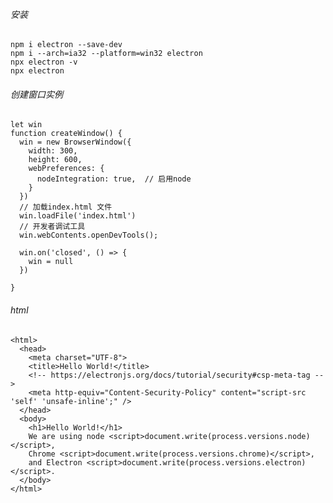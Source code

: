 <!--
 * @Author: your name
 * @Date: 2020-01-09 10:43:59
 * @LastEditTime : 2020-01-10 15:05:57
 * @LastEditors  : Please set LastEditors
 * @Description: In User Settings Edit
 * @FilePath: /electron-project/readme.md
 -->


   
###### 安装

```
npm i electron --save-dev
npm i --arch=ia32 --platform=win32 electron
npx electron -v
npx electron
```

###### 创建窗口实例

```
let win
function createWindow() {
  win = new BrowserWindow({
    width: 300,
    height: 600,
    webPreferences: {
      nodeIntegration: true,  // 启用node
    }
  })
  // 加载index.html 文件
  win.loadFile('index.html')
  // 开发者调试工具
  win.webContents.openDevTools();

  win.on('closed', () => {
    win = null
  })
 
}
```

###### html

```
<html>
  <head>
    <meta charset="UTF-8">
    <title>Hello World!</title>
    <!-- https://electronjs.org/docs/tutorial/security#csp-meta-tag -->
    <meta http-equiv="Content-Security-Policy" content="script-src 'self' 'unsafe-inline';" />
  </head>
  <body>
    <h1>Hello World!</h1>
    We are using node <script>document.write(process.versions.node)</script>,
    Chrome <script>document.write(process.versions.chrome)</script>,
    and Electron <script>document.write(process.versions.electron)</script>.
  </body>
</html>
```




  

